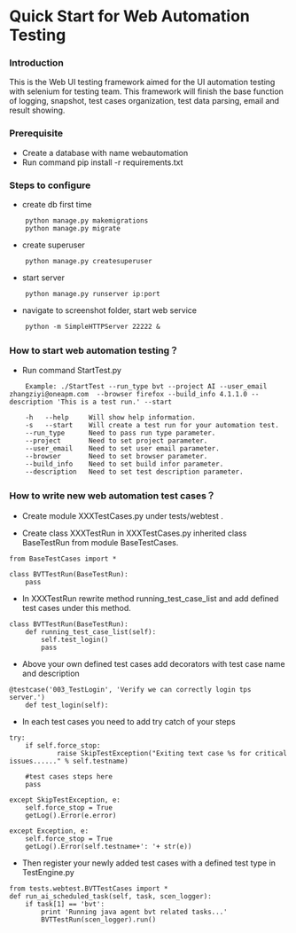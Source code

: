 #  Quick Start for Web Automation Testing

### Introduction
This is the Web UI testing framework aimed for the UI automation testing with selenium for testing team. This framework will finish the base function of logging, snapshot, test cases organization, test data parsing, email and result showing.

### Prerequisite
* Create a database with name webautomation
* Run command pip install -r requirements.txt 


### Steps to configure
* create db first time

```shell
	python manage.py makemigrations
	python manage.py migrate
```

* create superuser

```shell
	python manage.py createsuperuser
```

* start server

```shell
	python manage.py runserver ip:port
```

* navigate to screenshot folder, start web service

```shell
	python -m SimpleHTTPServer 22222 &
```	

### How to start web automation testing？

* Run command StartTest.py

```shell
	Example: ./StartTest --run_type bvt --project AI --user_email zhangziyi@oneapm.com 	--browser firefox --build_info 4.1.1.0 --description 'This is a test run.' --start

	-h   --help     Will show help information.
	-s   --start    Will create a test run for your automation test.
    --run_type      Need to pass run type parameter.
    --project       Need to set project parameter.
    --user_email    Need to set user email parameter.
    --browser       Need to set browser parameter.
    --build_info    Need to set build infor parameter.
    --description   Need to set test description parameter.
```

### How to write new web automation test cases？

* Create module XXXTestCases.py under tests/webtest .

* Create class XXXTestRun in XXXTestCases.py inherited class BaseTestRun from module BaseTestCases.

```shell
from BaseTestCases import *

class BVTTestRun(BaseTestRun):
	pass
```

* In XXXTestRun rewrite method running_test_case_list and add defined test cases under this method.

```shell
class BVTTestRun(BaseTestRun):
	def running_test_case_list(self):
		self.test_login()
		pass
```

* Above your own defined test cases add decorators with test case name and description

```shell
@testcase('003_TestLogin', 'Verify we can correctly login tps server.')
	def test_login(self):
```

* In each test cases you need to add try catch of your steps

```shell
try:
	if self.force_stop:
			raise SkipTestException("Exiting text case %s for critical issues......" % self.testname)

	#test cases steps here
	pass

except SkipTestException, e:
	self.force_stop = True
	getLog().Error(e.error)

except Exception, e:
	self.force_stop = True
	getLog().Error(self.testname+': '+ str(e))
```
* Then register your newly added test cases with a defined test type in TestEngine.py

```shell
from tests.webtest.BVTTestCases import *
def run_ai_scheduled_task(self, task, scen_logger):
	if task[1] == 'bvt':
		print 'Running java agent bvt related tasks...'
		BVTTestRun(scen_logger).run()
```